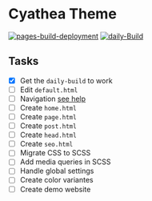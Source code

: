# Cyathea Theme

[![pages-build-deployment](https://github.com/BenSouchet/cyathea/actions/workflows/pages/pages-build-deployment/badge.svg)](https://github.com/BenSouchet/cyathea/actions/workflows/pages/pages-build-deployment)
[![daily-Build](https://github.com/BenSouchet/cyathea/actions/workflows/daily-build.yml/badge.svg)](https://github.com/BenSouchet/cyathea/actions/workflows/daily-build.yml)

## Tasks
- [x] Get the `daily-build` to work
- [ ] Edit `default.html`
- [ ] Navigation [see help](https://jekyllrb.com/tutorials/navigation/#scenario-8-retrieving-items-based-on-front-matter-properties)
- [ ] Create `home.html` 
- [ ] Create `page.html`
- [ ] Create `post.html`
- [ ] Create `head.html`
- [ ] Create `seo.html`
- [ ] Migrate CSS to SCSS
- [ ] Add media queries in SCSS
- [ ] Handle global settings
- [ ] Create color variantes
- [ ] Create demo website
